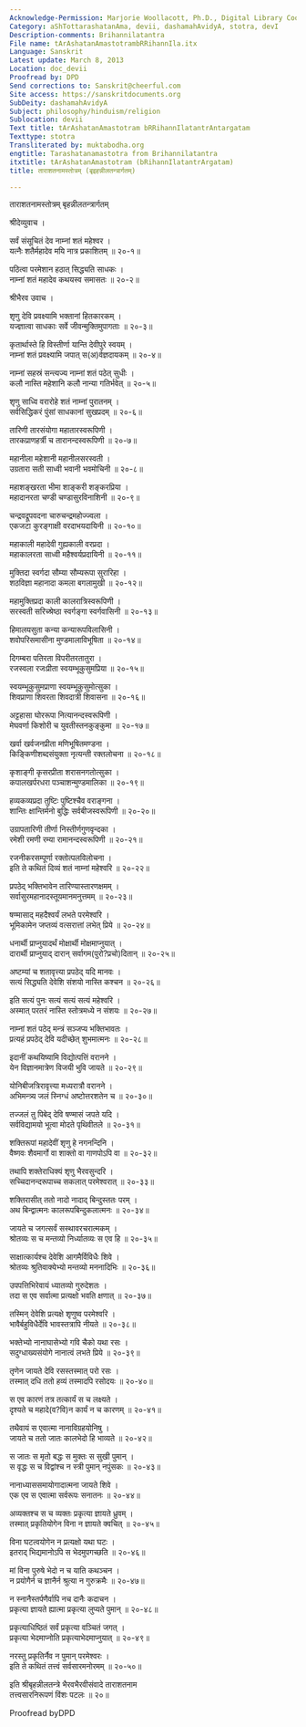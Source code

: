 ```yaml
---
Acknowledge-Permission: Marjorie Woollacott, Ph.D., Digital Library Coordinator muktabodha.org
Category: aShTottarashatanAma, devii, dashamahAvidyA, stotra, devI
Description-comments: Brihannilatantra
File name: tArAshatanAmastotrambRRihannIla.itx
Language: Sanskrit
Latest update: March 8, 2013
Location: doc_devii
Proofread by: DPD
Send corrections to: Sanskrit@cheerful.com
Site access: https://sanskritdocuments.org
SubDeity: dashamahAvidyA
Subject: philosophy/hinduism/religion
Sublocation: devii
Text title: tArAshatanAmastotram bRRihannIlatantrAntargatam
Texttype: stotra
Transliterated by: muktabodha.org
engtitle: Tarashatanamastotra from Brihannilatantra
itxtitle: tArAshatanAmastotram (bRihannIlatantrArgatam)
title: ताराशतनामस्तोत्रम् (बृइहन्नीलतन्त्रार्गतम्)

---
```

  
 ताराशतनामस्तोत्रम् बृहन्नीलतन्त्रार्गतम्   
  
श्रीदेव्युवाच ।  
  
सर्वं संसूचितं देव नाम्नां शतं महेश्वर ।  
यत्नैः शतैर्महादेव मयि नात्र प्रकाशितम् ॥ २०-१॥  
  
पठित्वा परमेशान हठात् सिद्ध्यति साधकः ।  
नाम्नां शतं महादेव कथयस्व समासतः ॥ २०-२॥  
  
श्रीभैरव उवाच ।  
  
शृणु देवि प्रवक्ष्यामि भक्तानां हितकारकम् ।  
यज्ज्ञात्वा साधकाः सर्वे जीवन्मुक्तिमुपागताः ॥ २०-३॥  
  
कृतार्थास्ते हि विस्तीर्णा यान्ति देवीपुरे स्वयम् ।  
नाम्नां शतं प्रवक्ष्यामि जपात् स(अ)र्वज्ञदायकम् ॥ २०-४॥  
  
नाम्नां सहस्रं सन्त्यज्य नाम्नां शतं पठेत् सुधीः ।  
कलौ नास्ति महेशानि कलौ नान्या गतिर्भवेत् ॥ २०-५॥  
  
शृणु साध्वि वरारोहे शतं नाम्नां पुरातनम् ।  
सर्वसिद्धिकरं पुंसां साधकानां सुखप्रदम् ॥ २०-६॥  
  
तारिणी तारसंयोगा महातारस्वरूपिणी ।  
तारकप्राणहर्त्री च तारानन्दस्वरूपिणी ॥ २०-७॥  
  
महानीला महेशानी महानीलसरस्वती ।  
उग्रतारा सती साध्वी भवानी भवमोचिनी ॥ २०-८॥  
  
महाशङ्खरता भीमा शाङ्करी शङ्करप्रिया ।  
महादानरता चण्डी चण्डासुरविनाशिनी ॥ २०-९॥  
  
चन्द्रवद्रूपवदना चारुचन्द्रमहोज्ज्वला ।  
एकजटा कुरङ्गाक्षी वरदाभयदायिनी ॥ २०-१०॥  
  
महाकाली महादेवी गुह्यकाली वरप्रदा ।  
महाकालरता साध्वी महैश्वर्यप्रदायिनी ॥ २०-११॥  
  
मुक्तिदा स्वर्गदा सौम्या सौम्यरूपा सुरारिहा ।  
शठविज्ञा महानादा कमला बगलामुखी ॥ २०-१२॥  
  
महामुक्तिप्रदा काली कालरात्रिस्वरूपिणी ।  
सरस्वती सरिच्श्रेष्ठा स्वर्गङ्गा स्वर्गवासिनी ॥ २०-१३॥  
  
हिमालयसुता कन्या कन्यारूपविलासिनी ।  
शवोपरिसमासीना मुण्डमालाविभूषिता ॥ २०-१४॥  
  
दिगम्बरा पतिरता विपरीतरतातुरा ।  
रजस्वला रजःप्रीता स्वयम्भूकुसुमप्रिया ॥ २०-१५॥  
  
स्वयम्भूकुसुमप्राणा स्वयम्भूकुसुमोत्सुका ।  
शिवप्राणा शिवरता शिवदात्री शिवासना ॥ २०-१६॥  
  
अट्टहासा घोररूपा नित्यानन्दस्वरूपिणी ।  
मेघवर्णा किशोरी च युवतीस्तनकुङ्कुमा ॥ २०-१७॥  
  
खर्वा खर्वजनप्रीता मणिभूषितमण्डना ।  
किङ्किणीशब्दसंयुक्ता नृत्यन्ती रक्तलोचना ॥ २०-१८॥  
  
कृशाङ्गी कृसरप्रीता शरासनगतोत्सुका ।  
कपालखर्परधरा पञ्चाशन्मुण्डमालिका ॥ २०-१९॥  
  
हव्यकव्यप्रदा तुष्टिः पुष्टिश्चैव वराङ्गना ।  
शान्तिः क्षान्तिर्मनो बुद्धिः सर्वबीजस्वरूपिणी ॥ २०-२०॥  
  
उग्रापतारिणी तीर्णा निस्तीर्णगुणवृन्दका ।  
रमेशी रमणी रम्या रामानन्दस्वरूपिणी ॥ २०-२१॥  
  
रजनीकरसम्पूर्णा रक्तोत्पलविलोचना ।  
इति ते कथितं दिव्यं शतं नाम्नां महेश्वरि ॥ २०-२२॥  
  
प्रपठेद् भक्तिभावेन तारिण्यास्तारणक्षमम् ।  
सर्वासुरमहानादस्तूयमानमनुत्तमम् ॥ २०-२३॥  
  
षण्मासाद् महदैश्वर्यं लभते परमेश्वरि ।  
भूमिकामेन जप्तव्यं वत्सरात्तां लभेत् प्रिये ॥ २०-२४॥  
  
धनार्थी प्राप्नुयादर्थं मोक्षार्थी मोक्षमाप्नुयात् ।  
दारार्थी प्राप्नुयाद् दारान् सर्वागम(पुरो?प्रचो)दितान् ॥ २०-२५॥  
  
अष्टम्यां च शतावृत्त्या प्रपठेद् यदि मानवः ।  
सत्यं सिद्ध्यति देवेशि संशयो नास्ति कश्चन ॥ २०-२६॥  
  
इति सत्यं पुनः सत्यं सत्यं सत्यं महेश्वरि ।  
अस्मात् परतरं नास्ति स्तोत्रमध्ये न संशयः ॥ २०-२७॥  
  
नाम्नां शतं पठेद् मन्त्रं सञ्जप्य भक्तिभावतः ।  
प्रत्यहं प्रपठेद् देवि यदीच्छेत् शुभमात्मनः ॥ २०-२८॥  
  
इदानीं कथयिष्यामि विद्योत्पत्तिं वरानने ।  
येन विज्ञानमात्रेण विजयी भुवि जायते ॥ २०-२९॥  
  
योनिबीजत्रिरावृत्त्या मध्यरात्रौ वरानने ।  
अभिमन्त्र्य जलं स्निग्धं अष्टोत्तरशतेन च ॥ २०-३०॥  
  
तज्जलं तु पिबेद् देवि षण्मासं जपते यदि ।  
सर्वविद्यामयो भूत्वा मोदते पृथिवीतले ॥ २०-३१॥  
  
शक्तिरूपां महादेवीं शृणु हे नगनन्दिनि ।  
वैष्णवः शैवमार्गो वा शाक्तो वा गाणपोऽपि वा ॥ २०-३२॥  
  
तथापि शक्तेराधिक्यं शृणु भैरवसुन्दरि ।  
सच्चिदानन्दरूपाच्च सकलात् परमेश्वरात् ॥ २०-३३॥  
  
शक्तिरासीत् ततो नादो नादाद् बिन्दुस्ततः परम् ।  
अथ बिन्द्वात्मनः कालरूपबिन्दुकलात्मनः ॥ २०-३४॥  
  
जायते च जगत्सर्वं सस्थावरचरात्मकम् ।  
श्रोतव्यः स च मन्तव्यो निर्ध्यातव्यः स एव हि ॥ २०-३५॥  
  
साक्षात्कार्यश्च देवेशि आगमैर्विविधैः शिवे ।  
श्रोतव्यः श्रुतिवाक्येभ्यो मन्तव्यो मननादिभिः ॥ २०-३६॥  
  
उपपत्तिभिरेवायं ध्यातव्यो गुरुदेशतः ।  
तदा स एव सर्वात्मा प्रत्यक्षो भवति क्षणात् ॥ २०-३७॥  
  
तस्मिन् देवेशि प्रत्यक्षे शृणुष्व परमेश्वरि ।  
भावैर्बहुविधैर्देवि भावस्तत्रापि नीयते ॥ २०-३८॥  
  
भक्तेभ्यो नानाघासेभ्यो गवि चैको यथा रसः ।  
सदुग्धाख्यसंयोगे नानात्वं लभते प्रिये ॥ २०-३९॥  
  
तृणेन जायते देवि रसस्तस्मात् परो रसः ।  
तस्मात् दधि ततो हव्यं तस्मादपि रसोदयः ॥ २०-४०॥  
  
स एव कारणं तत्र तत्कार्यं स च लक्ष्यते ।  
दृश्यते च महादे(व?वि)न कार्यं न च कारणम् ॥ २०-४१॥  
  
तथैवायं स एवात्मा नानाविग्रहयोनिषु ।  
जायते च ततो जातः कालभेदो हि भाव्यते ॥ २०-४२॥  
  
स जातः स मृतो बद्धः स मुक्तः स सुखी पुमान् ।  
स वृद्धः स च विद्वांश्च न स्त्री पुमान् नपुंसकः ॥ २०-४३॥  
  
नानाध्याससमायोगादात्मना जायते शिवे ।  
एक एव स एवात्मा सर्वरूपः सनातनः ॥ २०-४४॥  
  
अव्यक्तश्च स च व्यक्तः प्रकृत्या ज्ञायते ध्रुवम् ।  
तस्मात् प्रकृतियोगेन विना न ज्ञायते क्वचित् ॥ २०-४५॥  
  
विना घटत्वयोगेन न प्रत्यक्षो यथा घटः ।  
इतराद् भिद्यमानोऽपि स भेदमुपगच्छति ॥ २०-४६॥  
  
मां विना पुरुषे भेदो न च याति कथञ्चन ।  
न प्रयोगैर्न च ज्ञानैर्न श्रुत्या न गुरुक्रमैः ॥ २०-४७॥  
  
न स्नानैस्तर्पणैर्वापि नच दानैः कदाचन ।  
प्रकृत्या ज्ञायते ह्यात्मा प्रकृत्या लुप्यते पुमान् ॥ २०-४८॥  
  
प्रकृत्याधिष्ठितं सर्वं प्रकृत्या वञ्चितं जगत् ।  
प्रकृत्या भेदमाप्नोति प्रकृत्याभेदमाप्नुयात् ॥ २०-४९॥  
  
नरस्तु प्रकृतिर्नैव न पुमान् परमेश्वरः ।  
इति ते कथितं तत्त्वं सर्वसारमनोरमम् ॥ २०-५०॥  
  
इति श्रीबृहन्नीलतन्त्रे भैरवभैरवीसंवादे ताराशतनाम  
तत्त्वसारनिरूपणं विंशः पटलः ॥ २०॥  
  
  
Proofread byDPD  
  

